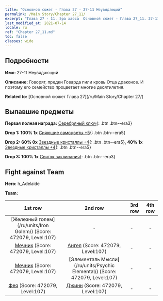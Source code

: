 ```yaml
---
title: "Основной сюжет - Глава 27 - 27-11 Неувядающий"
permalink: /Main Story/Chapter 27_11/
excerpt: "Глава 27 - 11. Эра хаоса  Основной сюжет - Глава 27_11. 27-11 Неувядающий"
last_modified_at: 2021-07-14
locale: ru
ref: "Chapter 27_11.md"
toc: false
classes: wide
---
```


## Подробности

 **Имя:** 27-11 Неувядающий

 **Описание:** Говорят, предки Говарда пили кровь Отца драконов. И поэтому его семейство процветает многие десятилетия.

 **Related to:** [Основной сюжет Глава 27](/ru/Main Story/Chapter 27/)

## Выпавшие предметы

 **Первая полная награда:** [Серебряный ключ](/ItemsRU/con_693/){: .btn .btn--era3}

 **Drop 1:** **100% 1x** [Сияющие самоцветы +5](/ItemsRU/mat_100/){: .btn .btn--era5}

 **Drop 2:** **60% 0x** [Звездные кристаллы +4](/ItemsRU/mat_94/){: .btn .btn--era5}, **40% 1x** [Звездные кристаллы +4](/ItemsRU/mat_94/){: .btn .btn--era5}

 **Drop 3:** **100% 1x** [Свиток заклинания](/ItemsRU/con_694/){: .btn .btn--era3}


## Fight against Team
 **Hero:** h_Adelaide

 **Team:**


  | 1st row | 2nd row | 3rd row | 4th row |
  |:----:|:----:|:----|:----:|
  | [Железный голем](/ru/units/Iron Golem/) (Score: 472079, Level:107)  | - | - | - |
  | [Мечник](/ru/units/Swordsman/) (Score: 472079, Level:107)  | [Ангел](/ru/units/Angel/) (Score: 472079, Level:107)  | - | - |
  | [Мечник](/ru/units/Swordsman/) (Score: 472079, Level:107)  | [Элементаль Мысли](/ru/units/Psychic Elemental/) (Score: 472079, Level:107)  | - | - |
  | [Фея](/ru/units/Sprite/) (Score: 472079, Level:107)  | [Джинн](/ru/units/Genie/) (Score: 472079, Level:107)  | - | - |


